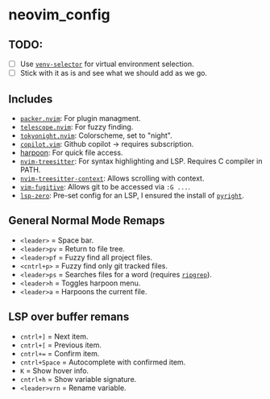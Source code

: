 # neovim_config

## TODO:
- [ ] Use [`venv-selector`](https://github.com/linux-cultist/venv-selector.nvim) for virtual environment selection.
- [ ] Stick with it as is and see what we should add as we go.

## Includes
* [`packer.nvim`](https://github.com/wbthomason/packer.nvim): For plugin managment.
* [`telescope.nvim`](https://github.com/nvim-telescope/telescope.nvim): For fuzzy finding.
* [`tokyonight.nvim`](https://github.com/folke/tokyonight.nvim): Colorscheme, set to "night".
* [`copilot.vim`](https://github.com/github/copilot.vim): Github copilot -> requires subscription.
* [harpoon](https://github.com/ThePrimeagen/harpoon): For quick file access.
* [`nvim-treesitter`](https://github.com/nvim-treesitter/nvim-treesitter): For syntax highlighting and LSP. Requires C compiler in PATH.
* [`nvim-treesitter-context`](https://github.com/nvim-treesitter/nvim-treesitter-context): Allows scrolling with context.
* [`vim-fugitive`](https://github.com/tpope/vim-fugitive): Allows git to be accessed via `:G ...`.
* [`lsp-zero`](https://github.com/VonHeikemen/lsp-zero.nvim): Pre-set config for an LSP, I ensured the install of [`pyright`](https://microsoft.github.io/pyright/#/).

## General Normal Mode Remaps
* `<leader>` = Space bar.
* `<leader>pv` = Return to file tree.
* `<leader>pf` = Fuzzy find all project files.
* `<cntrl+p>` = Fuzzy find only git tracked files.
* `<leader>ps` = Searches files for a word (requires [`ripgrep`](https://github.com/BurntSushi/ripgrep)).
* `<leader>h` = Toggles harpoon menu.
* `<leader>a` = Harpoons the current file.

## LSP over buffer remans
* `cntrl+]` = Next item.
* `cntrl+[` = Previous item.
* `cntrl+=` = Confirm item.
* `cntrl+Space` = Autocomplete with confirmed item.
* `K` = Show hover info.
* `cntrl+h` = Show variable signature.
* `<leader>vrn` = Rename variable.
